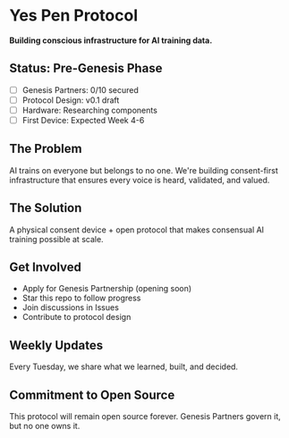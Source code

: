 # Yes Pen Protocol

**Building conscious infrastructure for AI training data.**

## Status: Pre-Genesis Phase
- [ ] Genesis Partners: 0/10 secured
- [ ] Protocol Design: v0.1 draft
- [ ] Hardware: Researching components
- [ ] First Device: Expected Week 4-6

## The Problem
AI trains on everyone but belongs to no one. We're building consent-first 
infrastructure that ensures every voice is heard, validated, and valued.

## The Solution
A physical consent device + open protocol that makes consensual AI training 
possible at scale.

## Get Involved
- Apply for Genesis Partnership (opening soon)
- Star this repo to follow progress
- Join discussions in Issues
- Contribute to protocol design

## Weekly Updates
Every Tuesday, we share what we learned, built, and decided.

## Commitment to Open Source
This protocol will remain open source forever. Genesis Partners govern it, 
but no one owns it.

